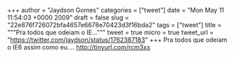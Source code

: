 
+++
author = "Jaydson Gomes"
categories = ["tweet"]
date = "Mon May 11 11:54:03 +0000 2009"
draft = false
slug = "22e876f726072bfa4657e6678e70423d3f16bda2"
tags = ["tweet"]
title = """Pra todos que odeiam o IE..."""
tweet = true
micro = true
tweet_url = "https://twitter.com/jaydson/status/1762387183"
+++
Pra todos que odeiam o IE6 assim como eu.... http://tinyurl.com/rcm3xx
